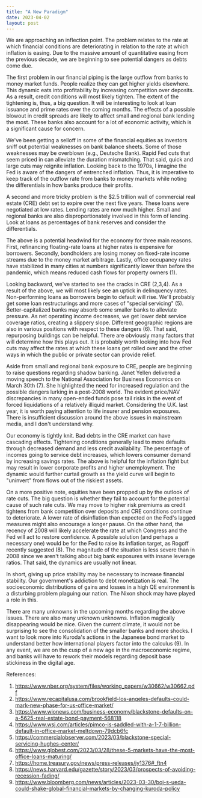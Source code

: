 ```yaml
---
title: "A New Paradigm"
date: 2023-04-02
layout: post
---
```

We are approaching an inflection point. 
The problem relates to the rate at which financial conditions are deteriorating in relation to the rate at which inflation is easing. 
Due to the massive amount of quantitative easing from the previous decade, we are beginning to see potential dangers as debts come due.

The first problem in our financial piping is the large outflow from banks to money market funds. 
People realize they can get higher yields elsewhere. 
This dynamic eats into profitability by increasing competition over deposits. 
As a result, credit conditions will most likely tighten. 
The extent of the tightening is, thus, a big question. 
It will be interesting to look at loan issuance and prime rates over the coming months. 
The effects of a possible blowout in credit spreads are likely to affect small and regional bank lending the most. 
These banks also account for a lot of economic activity, which is a significant cause for concern.

We've been getting a selloff in some of the financial equities as investors sniff out potential weaknesses on bank balance sheets. 
Some of those weaknesses may be overblown (e.g., Deutsche Bank). Rapid Fed cuts that seem priced in can alleviate the duration mismatching. 
That said, quick and large cuts may reignite inflation. Looking back to the 1970s, I imagine the Fed is aware of the dangers of entrenched inflation. 
Thus, it is imperative to keep track of the outflow rate from banks to money markets while noting the differentials in how banks produce their profits.

A second and more tricky problem is the $2.5 trillion wall of commercial real estate (CRE) debt set to expire over the next five years. 
These loans were negotiated at low rates. Lending rates are now much higher. 
Small and regional banks are also disproportionately involved in this form of lending. 
Look at loans as percentages of bank reserves and consider the differentials.

The above is a potential headwind for the economy for three main reasons. 
First, refinancing floating-rate loans at higher rates is expensive for borrowers. 
Secondly, bondholders are losing money on fixed-rate income streams due to the money market arbitrage. 
Lastly, office occupancy rates have stabilized in many cities at numbers significantly lower than before the pandemic, which means reduced cash flows for property owners (1).

Looking backward, we've started to see the cracks in CRE (2,3,4). 
As a result of the above, we will most likely see an uptick in delinquency rates. 
Non-performing loans as borrowers begin to default will rise. 
We'll probably get some loan restructurings and more cases of "special servicing" (5). 
Better-capitalized banks may absorb some smaller banks to alleviate pressure. 
As net operating income decreases, we get lower debt service coverage ratios, creating a slippery slope. 
Different geographic regions are also in various positions with respect to these dangers (6). 
That said, repurposing buildings can be helpful. There are obviously many factors that will determine how this plays out. 
It is probably worth looking into how Fed cuts may affect the rates at which these loans get rolled over and the other ways in which the public or private sector can provide relief. 

Aside from small and regional bank exposure to CRE, people are beginning to raise questions regarding shadow banking. 
Janet Yellen delivered a moving speech to the National Association for Business Economics on March 30th (7). 
She highlighted the need for increased regulation and the possible dangers lurking in a post-2008 world. 
The evident price/NAV discrepancies in many open-ended funds pose tail risks in the event of forced liquidations of a relatively illiquid market. 
Considering the U.K. last year, it is worth paying attention to life insurer and pension exposures. 
There is insufficient discussion around the above issues in mainstream media, and I don't understand why.

Our economy is tightly knit. Bad debts in the CRE market can have cascading effects. 
Tightening conditions generally lead to more defaults through decreased demand and less credit availability. 
The percentage of incomes going to service debt increases, which lowers consumer demand by increasing savings rates. 
The above is helpful for the inflation fight but may result in lower corporate profits and higher unemployment. 
The dynamic would further curtail growth as the yield curve will begin to "uninvert" from flows out of the riskiest assets.

On a more positive note, equities have been propped up by the outlook of rate cuts. 
The big question is whether they fail to account for the potential cause of such rate cuts. 
We may move to higher risk premiums as credit tightens from bank competition over deposits and CRE conditions continue to deteriorate. 
A lower rate of disinflation than expected on the Fed's lagged measures might also encourage a longer pause. 
On the other hand, the recency of 2008 will likely accelerate the rate at which Congress and the Fed will act to restore confidence. 
A possible solution (and perhaps a necessary one) would be for the Fed to raise its inflation target, as Rogoff recently suggested (8). 
The magnitude of the situation is less severe than in 2008 since we aren't talking about big bank exposures with insane leverage ratios. 
That said, the dynamics are usually not linear. 

In short, giving up price stability may be necessary to increase financial stability. 
Our government's addiction to debt monetization is real. 
The socioeconomic distributions of gains and losses in a high QE environment is a disturbing problem plaguing our nation. 
The Nixon shock may have played a role in this.

There are many unknowns in the upcoming months regarding the above issues. 
There are also many unknown unknowns. Inflation magically disappearing would be nice. 
Given the current climate, it would not be surprising to see the consolidation of the smaller banks and more shocks. 
I want to look more into Kuroda's actions in the Japanese bond market to understand better how international players factor into the calculus (9). 
In any event, we are on the cusp of a new age in the macroeconomic regime, and banks will have to rework their models regarding deposit base stickiness in the digital age.

References:

1.	https://www.nber.org/system/files/working_papers/w30662/w30662.pdf
2.	https://www.recapitalusa.com/brookfield-los-angeles-defaults-could-mark-new-phase-for-us-office-market/
3.	https://www.wionews.com/business-economy/blackstone-defaults-on-a-5625-real-estate-bond-payment-568118
4.	https://www.wsj.com/articles/pimco-is-saddled-with-a-1-7-billion-default-in-office-market-meltdown-79dcb6fc
5.	https://commercialobserver.com/2023/03/blackstone-special-servicing-hughes-center/
6.	https://www.globest.com/2023/03/28/these-5-markets-have-the-most-office-loans-maturing/
7.	https://home.treasury.gov/news/press-releases/jy1376#_ftn4
8.	https://news.harvard.edu/gazette/story/2023/03/prospects-of-avoiding-recession-fading/
9.	https://www.bloomberg.com/news/articles/2023-03-30/boj-s-ueda-could-shake-global-financial-markets-by-changing-kuroda-policy

